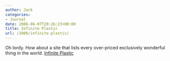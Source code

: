 ```yaml
---
author: Jack
categories:
- Journal
date: 2006-06-07T20:26:23+00:00
title: Infinite Plastic
url: /2006/infinite-plastic/
---
```


Oh lordy. How about a site that lists every over-priced exclusively wonderful thing in the world. [Infinite Plastic](<http://www.infiniteplastic.com/>)